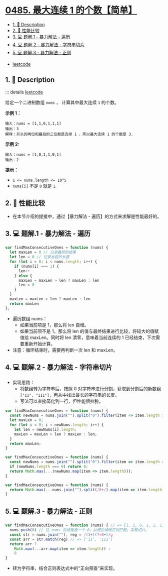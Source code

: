 # [0485. 最大连续 1 的个数【简单】](https://github.com/Tdahuyou/leetcode/tree/main/0485.%20%E6%9C%80%E5%A4%A7%E8%BF%9E%E7%BB%AD%201%20%E7%9A%84%E4%B8%AA%E6%95%B0%E3%80%90%E7%AE%80%E5%8D%95%E3%80%91)

<!-- region:toc -->
- [1. 📝 Description](#1--description)
- [2. 📒 性能比较](#2--性能比较)
- [3. 💻 题解.1 - 暴力解法 - 遍历](#3--题解1---暴力解法---遍历)
- [4. 💻 题解.2 - 暴力解法 - 字符串切片](#4--题解2---暴力解法---字符串切片)
- [5. 💻 题解.3 - 暴力解法 - 正则](#5--题解3---暴力解法---正则)
<!-- endregion:toc -->
- [leetcode](https://leetcode.cn/problems/max-consecutive-ones/)


## 1. 📝 Description

::: details [leetcode](https://leetcode.cn)

给定一个二进制数组 `nums` ， 计算其中最大连续 `1` 的个数。

**示例 1：**
```
输入：nums = [1,1,0,1,1,1]
输出：3
解释：开头的两位和最后的三位都是连续 1 ，所以最大连续 1 的个数是 3.
```
**示例 2:**
```
输入：nums = [1,0,1,1,0,1]
输出：2
```
**提示：**

- `1 <= nums.length <= 10^5`
- `nums[i]` 不是 `0` 就是 `1`.

## 2. 📒 性能比较

- 在本节介绍的提接中，通过【暴力解法 - 遍历】的方式来求解是性能最好的。

## 3. 💻 题解.1 - 暴力解法 - 遍历

```js
var findMaxConsecutiveOnes = function (nums) {
  let maxLen = 0 // 记录最终的结果
  let len = 0 // 记录当前的长度
  for (let i = 0; i < nums.length; i++) {
    if (nums[i] === 1) {
      len++
    } else {
      maxLen = maxLen > len ? maxLen : len
      len = 0
    }
  }
  maxLen = maxLen > len ? maxLen : len
  return maxLen
};
```

- 遍历数组 nums：
  - 如果当前项是 1，那么将 len 自增。
  - 如果当前项不是 1，那么将 len 的值与最终结果进行比较，将较大的值赋值给 maxLen。同时将 len 清零，意味着当前连续的 1 已经结束，下次需要重新开始计算。
- 注意：循环结束时，需要再判断一次 len 和 maxLen。

## 4. 💻 题解.2 - 暴力解法 - 字符串切片

- 实现思路：
  - 将数组转为字符串后，按照 0 对字符串进行分割，获取到分割后的新数组 `["11", "111"]`，再从中找出最长的字符串的长度。
  - 写法可以直接简化到一行，但性能很拉胯。

```js
var findMaxConsecutiveOnes = function (nums) {
  const newNums = nums.join("").split("0").filter(item => item.length > 0); // ["11", "111"]
  let maxLen = 0;
  for (let i = 0; i < newNums.length; i++) {
    let len = newNums[i].length;
    maxLen = maxLen > len ? maxLen : len;
  }
  return maxLen;
}
```

```js
var findMaxConsecutiveOnes = function (nums) {
  const newNums = nums.join("").split("0").filter(item => item.length > 0); // ["11", "111"]
  if (newNums.length === 0) return 0;
  return Math.max(...(newNums.map(item => item.length)));
}
```

```js
var findMaxConsecutiveOnes = function (nums) {
  return Math.max(...nums.join("").split(/0+/).map(item => item.length));
}
```

## 5. 💻 题解.3 - 暴力解法 - 正则

```js
var findMaxConsecutiveOnes = function (nums) { // => [1, 1, 0, 1, 1, 1]
  nums.push(0) // 往 nums 的结尾推一个 0，以便后续做正则匹配，实现切片。
  const str = nums.join(""), reg = /(1+)(?=0+)/g
  const arr = str.match(reg) // => ['11', '111']
  return arr ?
    Math.max(...arr.map(item => item.length)) :
    0
}
```

- 转为字符串，结合正则表达式中的“正向预查”来实现。












